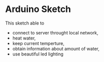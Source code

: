 # Arduino Sketch

This sketch able to 
* connect to server throught local network, 
* heat water, 
* keep current temperture, 
* obtain information about amount of water,
* use beautiful led lighting

## 

